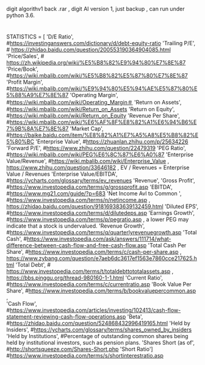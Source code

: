 
digit algorithv1  back .rar  ,   digit AI version 1, just backup , can run under python 3.6.

#
STATISTICS = [        'D/E Ratio',      #https://investinganswers.com/dictionary/d/debt-equity-ratio
					  'Trailing P/E',   # https://zhidao.baidu.com/question/200553190364904085.html
                      'Price/Sales',    # https://zh.wikipedia.org/wiki/%E5%B8%82%E9%94%80%E7%8E%87
                      'Price/Book',     #https://wiki.mbalib.com/wiki/%E5%B8%82%E5%87%80%E7%8E%87
                      'Profit Margin',     #https://wiki.mbalib.com/wiki/%E9%94%80%E5%94%AE%E5%87%80%E5%88%A9%E7%8E%87
                      'Operating Margin',  #https://wiki.mbalib.com/wiki/Operating_Margin＃
                      'Return on Assets', #https://wiki.mbalib.com/wiki/Return_on_Assets
                      'Return on Equity', #https://wiki.mbalib.com/wiki/Return_on_Equity
                      'Revenue Per Share', #https://wiki.mbalib.com/wiki/%E6%AF%8F%E8%82%A1%E6%94%B6%E7%9B%8A%E7%8E%87
                      'Market Cap',        #https://baike.baidu.com/item/%E8%82%A1%E7%A5%A8%E5%B8%82%E5%80%BC
                      'Enterprise Value',  #https://zhuanlan.zhihu.com/p/25634226
                      'Forward P/E',       #https://www.zhihu.com/question/22479319
                      'PEG Ratio',         #https://wiki.mbalib.com/wiki/PEG%E6%8C%87%E6%A0%87
                      'Enterprise Value/Revenue', #https://wiki.mbalib.com/wiki/Enterprise_Value ,  https://www.zhihu.com/question/33646182  ,  EV / Revenues = Enterprise Value / Revenues
                        'Enterprise Value/EBITDA',  #https://ycharts.com/glossary/terms/ev_revenues
                        'Revenue',
                        'Gross Profit',  #https://www.investopedia.com/terms/g/grossprofit.asp
                        'EBITDA',        #https://www.mg21.com/guide/?p=683
                        'Net Income Avl to Common ', #https://www.investopedia.com/terms/n/netincome.asp  , https://zhidao.baidu.com/question/918169383639132459.html 
                        'Diluted EPS',   #https://www.investopedia.com/terms/d/dilutedeps.asp
                        'Earnings Growth',  #https://www.investopedia.com/terms/p/pegratio.asp   , a lower PEG may indicate that a stock is undervalued.
                        'Revenue Growth',   #https://www.investopedia.com/terms/q/quarterlyrevenuegrowth.asp
                        'Total Cash',   #https://www.investopedia.com/ask/answers/111714/what-difference-between-cash-flow-and-free-cash-flow.asp
                        'Total Cash Per Share', #https://www.investopedia.com/terms/c/cash-per-share.asp  ,  https://www.zybang.com/question/e7aeb6dc3617ef1563e7860cce217625.html
                        'Total Debt',    # https://www.investopedia.com/terms/t/totaldebttototalassets.asp ,  https://bbs.pinggu.org/thread-980160-1-1.html
                        'Current Ratio',  #https://www.investopedia.com/terms/c/currentratio.asp
                        'Book Value Per Share', #https://www.investopedia.com/terms/b/bookvaluepercommon.asp  ,  
                        'Cash Flow',   #https://www.investopedia.com/articles/investing/102413/cash-flow-statement-reviewing-cash-flow-operations.asp
                        'Beta',   #https://zhidao.baidu.com/question/524868432996419165.html
                        'Held by Insiders',   #https://ycharts.com/glossary/terms/shares_owned_by_insiders
                        'Held by Institutions',  #Percentage of outstanding common shares being held by institutional investors, such as pension plans.
                        'Shares Short (as of',   #http://shortsqueeze.com/Shares-Short.php
                        'Short Ratio']     #https://www.investopedia.com/terms/s/shortinterestratio.asp
                        
                        
